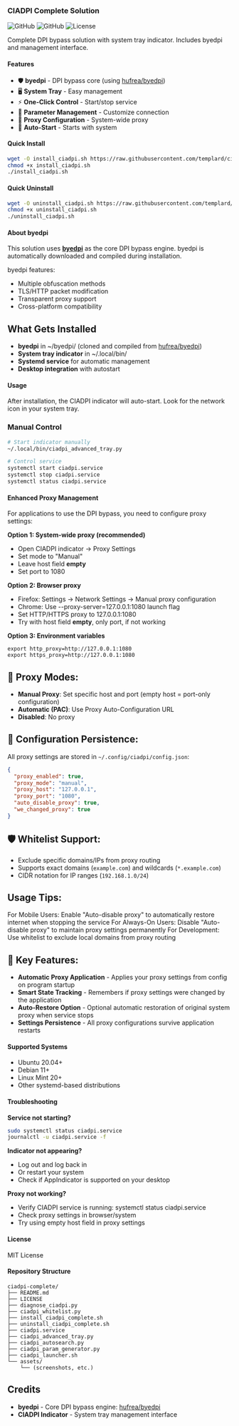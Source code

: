 ### CIADPI Complete Solution

![GitHub](https://img.shields.io/badge/platform-linux-blue)
![GitHub](https://img.shields.io/badge/ubuntu-20.04%2B-orange)
![License](https://img.shields.io/badge/License-MIT-blue.svg) 

Complete DPI bypass solution with system tray indicator. Includes byedpi and management interface.

#### Features

- 🛡️ **byedpi** - DPI bypass core (using [hufrea/byedpi](https://github.com/hufrea/byedpi))
- 🖥️ **System Tray** - Easy management
- ⚡ **One-Click Control** - Start/stop service
- 🔧 **Parameter Management** - Customize connection
- 🔌 **Proxy Configuration** - System-wide proxy
- 🚀 **Auto-Start** - Starts with system

#### Quick Install

```bash
wget -O install_ciadpi.sh https://raw.githubusercontent.com/templard/ciadpi_indicator/master/install_ciadpi_complete.sh
chmod +x install_ciadpi.sh
./install_ciadpi.sh
```

#### Quick Uninstall

```bash
wget -O uninstall_ciadpi.sh https://raw.githubusercontent.com/templard/ciadpi_indicator/master/uninstall_ciadpi_complete.sh
chmod +x uninstall_ciadpi.sh
./uninstall_ciadpi.sh
```

#### About byedpi

This solution uses **[byedpi](https://github.com/hufrea/byedpi)** as the core DPI bypass engine. byedpi is automatically downloaded and compiled during installation.

byedpi features:
- Multiple obfuscation methods
- TLS/HTTP packet modification  
- Transparent proxy support
- Cross-platform compatibility

## What Gets Installed

- **byedpi** in ~/byedpi/ (cloned and compiled from [hufrea/byedpi](https://github.com/hufrea/byedpi))
- **System tray indicator** in ~/.local/bin/
- **Systemd service** for automatic management
- **Desktop integration** with autostart

#### Usage

After installation, the CIADPI indicator will auto-start. Look for the network icon in your system tray.

### Manual Control
```bash
# Start indicator manually
~/.local/bin/ciadpi_advanced_tray.py

# Control service
systemctl start ciadpi.service
systemctl stop ciadpi.service  
systemctl status ciadpi.service
```

#### Enhanced Proxy Management

For applications to use the DPI bypass, you need to configure proxy settings:

**Option 1: System-wide proxy (recommended)**
- Open CIADPI indicator → Proxy Settings
- Set mode to "Manual"
- Leave host field **empty**
- Set port to 1080

**Option 2: Browser proxy**
- Firefox: Settings → Network Settings → Manual proxy configuration
- Chrome: Use --proxy-server=127.0.0.1:1080 launch flag
- Set HTTP/HTTPS proxy to 127.0.0.1:1080
- Try with host field **empty**, only port, if not working

**Option 3: Environment variables**
```
export http_proxy=http://127.0.0.1:1080
export https_proxy=http://127.0.0.1:1080
```

## 🔧 Proxy Modes:

- **Manual Proxy**: Set specific host and port (empty host = port-only configuration)
- **Automatic (PAC)**: Use Proxy Auto-Configuration URL
- **Disabled**: No proxy

## 💾 Configuration Persistence:

All proxy settings are stored in `~/.config/ciadpi/config.json`:
```json
{
  "proxy_enabled": true,
  "proxy_mode": "manual",
  "proxy_host": "127.0.0.1",
  "proxy_port": "1080",
  "auto_disable_proxy": true,
  "we_changed_proxy": true
}
```

## 🛡️ Whitelist Support:

- Exclude specific domains/IPs from proxy routing
- Supports exact domains (`example.com`) and wildcards (`*.example.com`)
- CIDR notation for IP ranges (`192.168.1.0/24`)

## Usage Tips:
For Mobile Users: Enable "Auto-disable proxy" to automatically restore internet when stopping the service
For Always-On Users: Disable "Auto-disable proxy" to maintain proxy settings permanently
For Development: Use whitelist to exclude local domains from proxy routing

## 🎯 Key Features:

- **Automatic Proxy Application** - Applies your proxy settings from config on program startup
- **Smart State Tracking** - Remembers if proxy settings were changed by the application
- **Auto-Restore Option** - Optional automatic restoration of original system proxy when service stops
- **Settings Persistence** - All proxy configurations survive application restarts

#### Supported Systems

- Ubuntu 20.04+
- Debian 11+ 
- Linux Mint 20+
- Other systemd-based distributions

#### Troubleshooting

**Service not starting?**
```bash
sudo systemctl status ciadpi.service
journalctl -u ciadpi.service -f
```

**Indicator not appearing?**
- Log out and log back in
- Or restart your system  
- Check if AppIndicator is supported on your desktop

**Proxy not working?**
- Verify CIADPI service is running: systemctl status ciadpi.service
- Check proxy settings in browser/system
- Try using empty host field in proxy settings

#### License

MIT License

#### Repository Structure

```
ciadpi-complete/
├── README.md
├── LICENSE
├── diagnose_ciadpi.py
├── ciadpi_whitelist.py
├── install_ciadpi_complete.sh
├── uninstall_ciadpi_complete.sh
├── ciadpi.service
├── ciadpi_advanced_tray.py
├── ciadpi_autosearch.py
├── ciadpi_param_generator.py
├── ciadpi_launcher.sh
└── assets/
    └── (screenshots, etc.)
```

## Credits

- **byedpi** - Core DPI bypass engine: [hufrea/byedpi](https://github.com/hufrea/byedpi)
- **CIADPI Indicator** - System tray management interface
